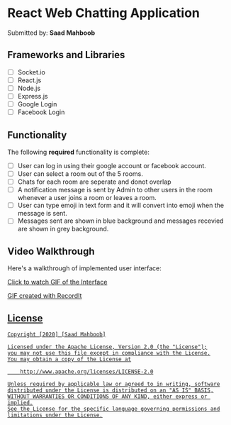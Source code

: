 # React Web Chatting Application

Submitted by: **Saad Mahboob**

## Frameworks and Libraries
* [ ] Socket.io
* [ ] React.js
* [ ] Node.js
* [ ] Express.js
* [ ] Google Login
* [ ] Facebook Login

## Functionality

The following **required** functionality is complete:

* [ ] User can log in using their google account or facebook account.
* [ ] User can select a room out of the 5 rooms.
* [ ] Chats for each room are seperate and donot overlap
* [ ] A notification message is sent by Admin to other users in the room whenever a user joins a room or leaves a room.
* [ ] User can type emoji in text form and it will convert into emoji when the message is sent.
* [ ] Messages sent are shown in blue background and messages recevied are shown in grey background.

## Video Walkthrough 

Here's a walkthrough of implemented user interface:

<a href ="http://g.recordit.co/1qhpSKCNiK.gif" target = "_blank" /> Click to watch GIF of the Interface

GIF created with RecordIt


## License

    Copyright [2020] [Saad Mahboob]

    Licensed under the Apache License, Version 2.0 (the "License");
    you may not use this file except in compliance with the License.
    You may obtain a copy of the License at

        http://www.apache.org/licenses/LICENSE-2.0

    Unless required by applicable law or agreed to in writing, software
    distributed under the License is distributed on an "AS IS" BASIS,
    WITHOUT WARRANTIES OR CONDITIONS OF ANY KIND, either express or implied.
    See the License for the specific language governing permissions and
    limitations under the License.
